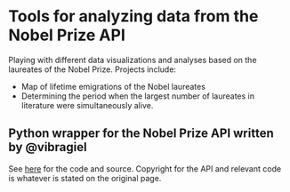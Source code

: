 # Tools for analyzing data from the Nobel Prize API

Playing with different data visualizations and analyses based on the laureates of the Nobel Prize. Projects include:

* Map of lifetime emigrations of the Nobel laureates
* Determining the period when the largest number of laureates in literature were simultaneously alive.

## Python wrapper for the Nobel Prize API written by @vibragiel

See [here](https://github.com/vibragiel/nobel) for the code and source. Copyright for the API and relevant code is whatever is stated on the original page.

